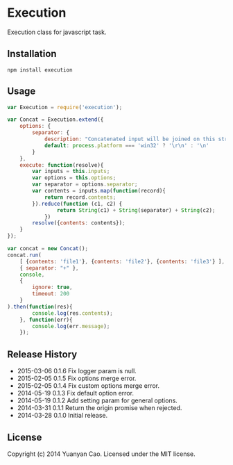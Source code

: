 Execution
=========

Execution class for javascript task.

## Installation

```
npm install execution
```

## Usage

```js
var Execution = require('execution');

var Concat = Execution.extend({
    options: {
        separator: {
            description: "Concatenated input will be joined on this string.",
            default: process.platform === 'win32' ? '\r\n' : '\n'
        }
    },
    execute: function(resolve){
        var inputs = this.inputs;
        var options = this.options;
        var separator = options.separator;
        var contents = inputs.map(function(record){
            return record.contents;
        }).reduce(function (c1, c2) {
                return String(c1) + String(separator) + String(c2);
            })
        resolve({contents: contents});
    }
});

var concat = new Concat();
concat.run(
    [ {contents: 'file1'}, {contents: 'file2'}, {contents: 'file3'} ],
    { separator: "+" },
    console,
    {
        ignore: true,
        timeout: 200
    }
).then(function(res){
        console.log(res.contents);
    }, function(err){
        console.log(err.message);
    });
```

## Release History
* 2015-03-06    0.1.6    Fix logger param is null.
* 2015-02-05    0.1.5    Fix options merge error.
* 2015-02-05    0.1.4    Fix custom options merge error.
* 2014-05-19    0.1.3    Fix default option error.
* 2014-05-19    0.1.2    Add setting param for general options.
* 2014-03-31    0.1.1    Return the origin promise when rejected.
* 2014-03-28    0.1.0    Initial release.

## License
Copyright (c) 2014 Yuanyan Cao. Licensed under the MIT license.
